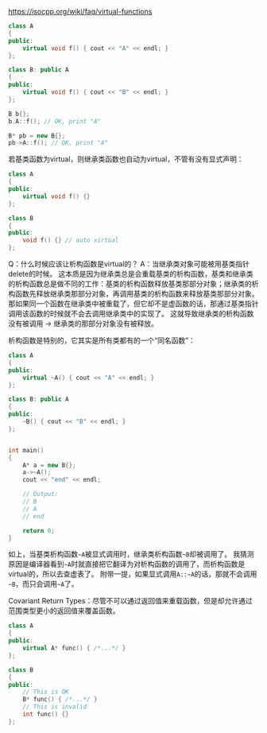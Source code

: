 https://isocpp.org/wiki/faq/virtual-functions

``` c++
class A 
{
public:
    virtual void f() { cout << "A" << endl; }
};

class B: public A
{
public:
    virtual void f() { cout << "B" << endl; }
};

B b{};
b.A::f(); // OK, print "A"

B* pb = new B{};
pb->A::f(); // OK, print "A"
```

若基类函数为virtual，则继承类函数也自动为virtual，不管有没有显式声明：
``` c++
class A
{
public:
    virtual void f() {}
};

class B
{
public:
    void f() {} // auto virtual
};
```

Q：什么时候应该让析构函数是virtual的？
A：当继承类对象可能被用基类指针delete的时候。
这本质是因为继承类总是会重载基类的析构函数，基类和继承类的析构函数总是做不同的工作：基类的析构函数释放基类那部分对象；继承类的析构函数先释放继承类那部分对象，再调用基类的析构函数来释放基类那部分对象。
那如果同一个函数在继承类中被重载了，但它却不是虚函数的话，那通过基类指针调用该函数的时候就不会去调用继承类中的实现了。
这就导致继承类的析构函数没有被调用 -> 继承类的那部分对象没有被释放。

析构函数是特别的，它其实是所有类都有的一个“同名函数”：
``` c++
class A 
{
public:
    virtual ~A() { cout << "A" << endl; }
};

class B: public A
{
public:
    ~B() { cout << "B" << endl; }
};


int main()
{
    A* a = new B{};
    a->~A();
    cout << "end" << endl;

    // Output:
    // B
    // A
    // end

    return 0;
}
```
如上，当基类析构函数`~A`被显式调用时，继承类析构函数`~B`却被调用了。
我猜测原因是编译器看到`~A`时就直接把它翻译为对析构函数的调用了，而析构函数是virtual的，所以去查虚表了。
附带一提，如果显式调用`A::~A`的话，那就不会调用`~B`，而只会调用`~A`了。

Covariant Return Types：尽管不可以通过返回值来重载函数，但是却允许通过范围类型更小的返回值来覆盖函数。
``` c++
class A
{
public:
    virtual A* func() { /*...*/ }
};

class B
{
public:
    // This is OK
    B* func() { /*...*/ }
    // This is invalid
    int func() {}
};
```